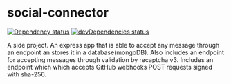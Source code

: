 # social-connector

[![Dependency status](https://david-dm.org/humble-barnacle001/POST-API-endpoint/status.svg)](https://david-dm.org/humble-barnacle001/POST-API-endpoint) [![devDependencies status](https://david-dm.org/humble-barnacle001/POST-API-endpoint/dev-status.svg)](https://david-dm.org/humble-barnacle001/POST-API-endpoint?type=dev)

A side project. An express app that is able to accept any message through an endpoint an stores it in a database(mongoDB). Also includes an endpoint for accepting messages through validation by recaptcha v3. Includes an endpoint which which accepts GitHub webhooks POST requests signed with sha-256.
